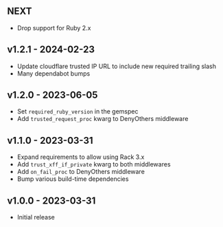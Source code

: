 NEXT
----
- Drop support for Ruby 2.x

v1.2.1 - 2024-02-23
-------------------
- Update cloudflare trusted IP URL to include new required trailing slash
- Many dependabot bumps

v1.2.0 - 2023-06-05
-------------------
- Set `required_ruby_version` in the gemspec
- Add `trusted_request_proc` kwarg to DenyOthers middleware

v1.1.0 - 2023-03-31
-------------------
- Expand requirements to allow using Rack 3.x
- Add `trust_xff_if_private` kwarg to both middlewares
- Add `on_fail_proc` to DenyOthers middleware
- Bump various build-time dependencies

v1.0.0 - 2023-03-31
-------------------
- Initial release
